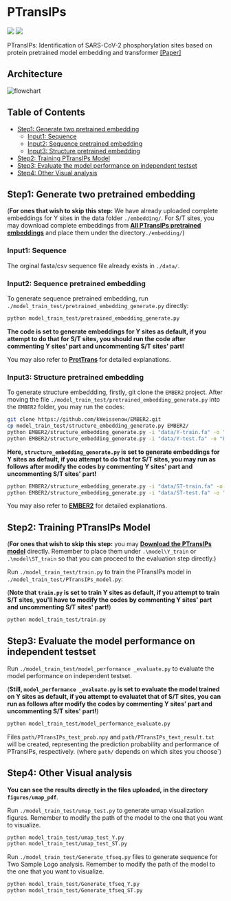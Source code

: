# PTransIPs
![](https://img.shields.io/badge/PRs-Welcome-blue)
![](https://img.shields.io/github/last-commit/StatXzy7/PTransIPs?color=green)

PTransIPs: Identification of SARS-CoV-2 phosphorylation sites based on protein pretrained model embedding and transformer [[Paper]](https://arxiv.org/abs/2308.05115)



## Architecture

![flowchart](flowchart.png)

## Table of Contents

- [Step1: Generate two pretrained embedding](#step1-generate-two-pretrained-embedding)
    * [Input1: Sequence](#input1-sequence)
    * [Input2: Sequence pretrained embedding](#input2-sequence-pretrained-embedding)
    * [Input3: Structure pretrained embedding](#input3-structure-pretrained-embedding)
- [Step2: Training PTransIPs Model](#step2-training-ptransips-model)
- [Step3: Evaluate the model performance on independent testset](#step3-evaluate-the-model-performance-on-independent-testset)
- [Step4: Other Visual analysis](#step4-other-visual-analysis)

## Step1: Generate two pretrained embedding

(**For ones that wish to skip this step:** We have already uploaded complete embeddings for Y sites in the data folder `./embedding/`. For S/T sites, you may download complete embeddings from [**All PTransIPs pretrained embeddings**](https://1drv.ms/f/s!AqzWnkSOWHpvhxMUDCjM9KFpz50O?e=N23jEn) and place them under the directory`./embedding/`)


### Input1: Sequence

The orginal fasta/csv sequence file already exists in `./data/`.

### Input2: Sequence pretrained embedding

To generate sequence pretrained embedding, run `./model_train_test/pretrained_embedding_generate.py` directly:

```bash
python model_train_test/pretrained_embedding_generate.py
```

**The code is set to generate embeddings for Y sites as default, if you attempt to do that for S/T sites, you should run the code after commenting Y sites' part and uncommenting S/T sites' part!**

You may also refer to **[ProtTrans](https://github.com/agemagician/ProtTrans)** for detailed explanations.

### Input3: Structure pretrained embedding

To generate structure embeddding, firstly, git clone the `EMBER2` project. After moving the file `./model_train_test/pretrained_embedding_generate.py` into the `EMBER2` folder, you may run the codes: 

```bash
git clone https://github.com/kWeissenow/EMBER2.git
cp model_train_test/structure_embedding_generate.py EMBER2/
python EMBER2/structure_embedding_generate.py -i "data/Y-train.fa" -o "EMBER2/output"
python EMBER2/structure_embedding_generate.py -i "data/Y-test.fa" -o "EMBER2/output"
```
**Here, `structure_embedding_generate.py` is set to generate embeddings for Y sites as default, if you attempt to do that for S/T sites, you may run as follows after modify the codes by commenting Y sites' part and uncommenting S/T sites' part!**

```bash
python EMBER2/structure_embedding_generate.py -i "data/ST-train.fa" -o "EMBER2/output"
python EMBER2/structure_embedding_generate.py -i "data/ST-test.fa" -o "EMBER2/output"
```

You may also refer to **[EMBER2](https://github.com/kWeissenow/EMBER2)** for detailed explanations.



## Step2: Training PTransIPs Model

(**For ones that wish to skip this step:** you may [**Download the PTransIPs model**](https://1drv.ms/f/s!AqzWnkSOWHpvhxMUDCjM9KFpz50O?e=N23jEn) directly. Remember to place them under `.\model\Y_train` or `.\model\ST_train` so that you can proceed to the evaluation step directly.)

Run `./model_train_test/train.py` to train the PTransIPs model in `./model_train_test/PTransIPs_model.py`:

(**Note that `train.py` is set to train Y sites as default, if you attempt to train S/T sites, you'll have to modify the codes by commenting Y sites' part and uncommenting S/T sites' part!**)

```bash
python model_train_test/train.py
```



## Step3: Evaluate the model performance on independent testset

Run `./model_train_test/model_performance _evaluate.py` to evaluate the model performance on independent testset.

(**Still, `model_performance _evaluate.py` is set to evaluate the model trained on Y sites as default, if you attempt to evaluatet that of S/T sites, you can run as follows after modify the codes by commenting Y sites' part and uncommenting S/T sites' part!**)

```bash
python model_train_test/model_performance_evaluate.py
```

Files `path/PTransIPs_test_prob.npy` and `path/PTransIPs_text_result.txt` will be created, representing the prediction probability and performance of PTransIPs, respectively. (where `path/` depends on which sites you choose`)



## Step4: Other Visual analysis

**You can see the results directly in the files uploaded, in the directory `figures/umap_pdf`**.

Run `./model_train_test/umap_test.py` to generate umap visualization figures. Remember to modify the path of the model to the one that you want to visualize.

```bash
python model_train_test/umap_test_Y.py
python model_train_test/umap_test_ST.py
```

Run `./model_train_test/Generate_tfseq.py` files to generate sequence for Two Sample Logo analysis. Remember to modify the path of the model to the one that you want to visualize.

```bash
python model_train_test/Generate_tfseq_Y.py
python model_train_test/Generate_tfseq_ST.py
```



